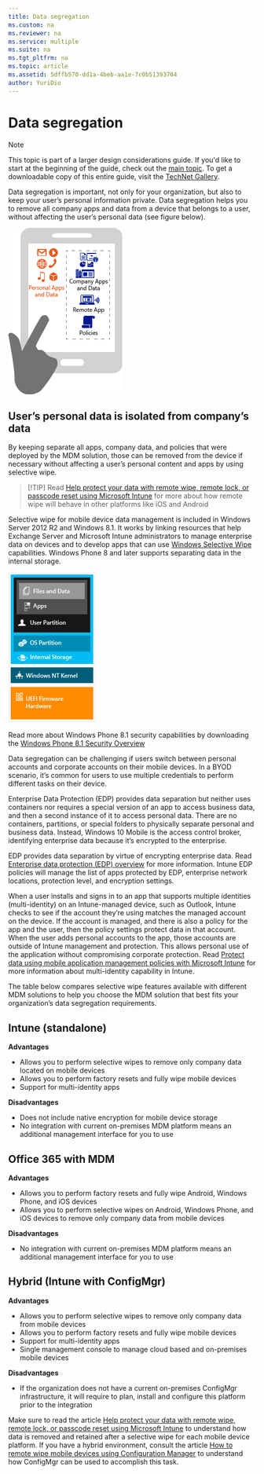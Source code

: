 ```yaml
---
title: Data segregation
ms.custom: na
ms.reviewer: na
ms.service: multiple
ms.suite: na
ms.tgt_pltfrm: na
ms.topic: article
ms.assetid: 5dffb570-dd1a-4beb-aa1e-7c0b51393704
author: YuriDio
---
```

# Data segregation

>[!NOTE]
>This topic is part of a larger design considerations guide. If you'd like to start at the beginning of the guide, check out the [main topic](mdm-design-considerations-guide.md). To get a downloadable copy of this entire guide, visit the [TechNet Gallery](https://gallery.technet.microsoft.com/Mobile-Device-Management-7d401582).

Data segregation is important, not only for your organization, but also to keep your user’s personal information private. Data segregation helps you to remove all company apps and data from a device that belongs to a user, without affecting the user’s personal data (see figure below).

![Data segregation](./media/MDM_Figure_10.png)

## User’s personal data is isolated from company’s data

By keeping separate all apps, company data, and policies that were deployed by the MDM solution, those can be removed from the device if necessary without affecting a user’s personal content and apps by using selective wipe. 

>[!TIP] Read [Help protect your data with remote wipe, remote lock, or passcode reset using Microsoft Intune](https://technet.microsoft.com/en-us/library/jj676679.aspx) for more about how remote wipe will behave in other platforms like iOS and Android 

Selective wipe for mobile device data management is included in Windows Server 2012 R2 and Windows 8.1. It works by linking resources that help Exchange Server and Microsoft Intune administrators to manage enterprise data on devices and to develop apps that can use [Windows Selective Wipe](https://technet.microsoft.com/library/dn486874.aspx) capabilities.  Windows Phone 8 and later supports separating data in the internal storage.

![Data segregation](./media/MDM_Figure_11.png)

Read more about Windows Phone 8.1 security capabilities by downloading the [Windows Phone 8.1 Security Overview](http://www.microsoft.com/download/details.aspx?id=42509)

Data segregation can be challenging if users switch between personal accounts and corporate accounts on their mobile devices. In a BYOD scenario, it’s common for users to use multiple credentials to perform different tasks on their device. 

Enterprise Data Protection (EDP) provides data separation but neither uses containers nor requires a special version of an app to access business data, and then a second instance of it to access personal data. There are no containers, partitions, or special folders to physically separate personal and business data. Instead, Windows 10 Mobile is the access control broker, identifying enterprise data because it’s encrypted to the enterprise. 

EDP provides data separation by virtue of encrypting enterprise data. Read [Enterprise data protection (EDP) overview](https://technet.microsoft.com/library/dn985838.aspx) for more information. Intune EDP policies will manage the list of apps protected by EDP, enterprise network locations, protection level, and encryption settings.

When a user installs and signs in to an app that supports multiple identities (multi-identity) on an Intune-managed device, such as Outlook, Intune checks to see if the account they’re using matches the managed account on the device. If the account is managed, and there is also a policy for the app and the user, then the policy settings protect data in that account. When the user adds personal accounts to the app, those accounts are outside of Intune management and protection. This allows personal use of the application without compromising corporate protection. Read [Protect data using mobile application management policies with Microsoft Intune](https://technet.microsoft.com/en-us/dn878026.aspx) for more information about multi-identity capability in Intune. 

The table below compares selective wipe features available with different MDM solutions to help you choose the MDM solution that best fits your organization’s data segregation requirements.

## Intune (standalone)

**Advantages**

- Allows you to perform selective wipes to remove only company data located on mobile devices
- Allows you to perform factory resets and fully wipe mobile devices
- Support for multi-identity apps

**Disadvantages**

- Does not include native encryption for mobile device storage
- No integration with current on-premises MDM platform means an additional management interface for you to use

## Office 365 with MDM

**Advantages**

- Allows you to perform factory resets and fully wipe Android, Windows Phone, and iOS devices
- Allows you to perform selective wipes on Android, Windows Phone, and iOS devices to remove only company data from mobile devices

**Disadvantages**

- No integration with current on-premises MDM platform means an additional management interface for you to use

## Hybrid (Intune with ConfigMgr)

**Advantages**

- Allows you to perform selective wipes to remove only company data from mobile devices
- Allows you to perform factory resets and fully wipe mobile devices
- Support for multi-identity apps
- Single management console to manage cloud based and on-premises mobile devices

**Disadvantages**

- If the organization does not have a current on-premises ConfigMgr infrastructure, it will require to plan, install and configure this platform prior to the integration

Make sure to read the article [Help protect your data with remote wipe, remote lock, or passcode reset using Microsoft Intune](https://technet.microsoft.com/library/jj676679.aspx#bkmk_wipe) to understand how data is removed and retained after a selective wipe for each mobile device platform. If you have a hybrid environment, consult the article [How to remote wipe mobile devices using Configuration Manager](https://technet.microsoft.com/library/dn956981.aspx) to understand how ConfigMgr can be used to accomplish this task.